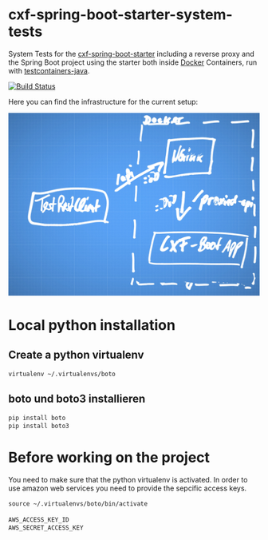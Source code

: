 # cxf-spring-boot-starter-system-tests
System Tests for the [cxf-spring-boot-starter](https://github.com/codecentric/cxf-spring-boot-starter) including a reverse proxy and the Spring Boot project using the starter both inside [Docker](https://www.docker.com/) Containers, run with [testcontainers-java](https://github.com/testcontainers/testcontainers-java).

[![Build Status](https://travis-ci.org/marcopaga/cxf-spring-boot-starter-system-tests.svg?branch=master)](https://travis-ci.org/marcopaga/cxf-spring-boot-starter-system-tests)

Here you can find the infrastructure for the current setup:

![Infrastructure Diagram](infrastructure.jpeg)

# Local python installation

## Create a python virtualenv
    virtualenv ~/.virtualenvs/boto

## boto und boto3 installieren
    pip install boto
    pip install boto3

# Before working on the project
    
You need to make sure that the python virtualenv is activated. In order to use amazon web services you need to provide the sepcific access keys. 

    source ~/.virtualenvs/boto/bin/activate

    AWS_ACCESS_KEY_ID
    AWS_SECRET_ACCESS_KEY